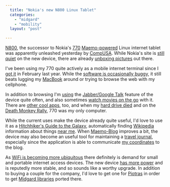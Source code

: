 ```yaml
---
  title: "Nokia's new N800 Linux Tablet"
  categories: 
    - "midgard"
    - "mobility"
  layout: "post"

---
```

[N800][1], the successor to Nokia's [770][24] [Maemo-powered][2] Linux internet tablet was apparently unleashed yesterday by [CompUSA][4]. While Nokia's site is [still quiet][5] on the new device, there are already [unboxing pictures][6] out there.

I've been using my 770 quite actively as a mobile internet terminal since I [got it][3] in February last year. While the [software is occasionally buggy][7], it still beats lugging my [MacBook][8] around or trying to browse the web with my cellphone.

In addition to browsing I'm [using][17] the [Jabber/Google Talk][18] feature of the device quite often, and also sometimes [watch movies on the go][9] with it. There are [other cool apps][23], too, and when my [hard drive died][10] and on the [Death Monkey Rally][11], 770 was my only computer.

While the current uses make the device already quite useful, I'd love to use it as a [Hitchhiker's Guide to the Galaxy][12], automatically finding [Wikipedia][13] information about things [near me][14]. When [Maemo-Blog][15] improves a bit, the device may also become an useful tool for maintaining a [travel journal][16], especially since the application is able to communicate [my coordinates][25] to the blog.

As [WiFi is becoming more ubiquitous][22] there definitely is demand for small and portable internet access devices. The new device [has more power][19] and is reputedly more stable, and so sounds like a worthy upgrade. In addition to buying a couple for the company, I'd love to get one for [Piotras][20] in order to get [Midgard libraries][21] ported there.

[1]: http://www.linuxdevices.com/news/NS9981902594.html
[2]: http://maemo.org/
[3]: http://bergie.iki.fi/blog/first-day-with-nokia-770/
[4]: http://www.compusa.com/
[5]: http://www.nokia.com/n800
[6]: http://www.engadget.com/2007/01/05/nokia-n800-internet-tablet-unboxed/
[7]: http://mikecane.wordpress.com/2007/01/04/nokia-770-plumbs-new-depths-of-shit/
[8]: http://bergie.iki.fi/blog/switching-to-intel-macbook/
[9]: http://bergie.iki.fi/blog/watching-movies-on-the-nokia-770/
[10]: http://bergie.iki.fi/blog/slight-pause-in-development/
[11]: http://www.deathmonkey.org/
[12]: http://bergie.iki.fi/blog/the-real-hitchhiker-s-guide-to-the-galaxy/
[13]: http://en.wikipedia.org/wiki/Main_Page
[14]: http://live.gnome.org/GeoClue
[15]: http://maemo-hackers.org/wiki/MaemoBlog
[16]: http://www.routamc.org/journal/
[17]: http://www.flickr.com/photos/bergie/231781513/
[18]: http://googletalk.blogspot.com/2006/05/google-talk-on-nokia-770_114791243506739401.html
[19]: http://thoughtfix.blogspot.com/2007/01/critical-question-answered-yes-n800-is.html
[20]: http://www.nemein.com/people/piotras/
[21]: http://www.midgard-project.org/
[22]: http://bergie.iki.fi/blog/helsinki-to-provide-wifi-hotspots-in-public-transportation/
[23]: http://test.maemo.org/applications/
[24]: http://www.linuxdevices.com/articles/AT5858395674.html
[25]: http://www.georss.org/blog/?p=44